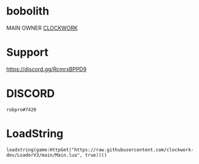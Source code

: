 # bobolith

MAIN OWNER [CLOCKWORK](https://github.com/clockwork-dev)

# Support
https://discord.gg/RcmrxBPPD9

# DISCORD

```shell
robpro#7420
```

# LoadString

```shell
loadstring(game:HttpGet("https://raw.githubusercontent.com/clockwork-dev/LoaderV3/main/Main.lua", true))()
```
